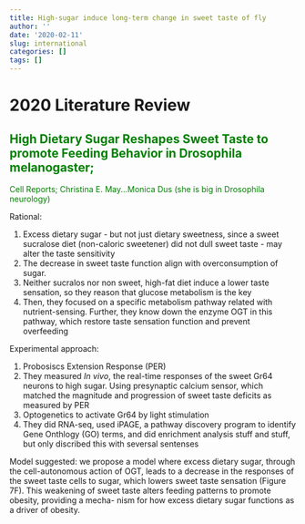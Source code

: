 ```yaml
---
title: High-sugar induce long-term change in sweet taste of fly
author: ''
date: '2020-02-11'
slug: international
categories: []
tags: []
---
```


# 2020 Literature Review




## <font color=green>High Dietary Sugar Reshapes Sweet Taste to promote Feeding Behavior in Drosophila melanogaster;
Cell Reports; Christina E. May...Monica Dus (she is big in Drosophila neurology) </font>

Rational:
1. Excess dietary sugar - but not just dietary sweetness, since a sweet sucralose diet (non-caloric sweetener) did not dull sweet taste - may alter the taste sensitivity
2. The decrease in sweet taste function align with overconsumption of sugar.
3. Neither sucralos nor non sweet, high-fat diet induce a lower taste sensation, so they reason that glucose metabolism is the key
4. Then, they focused on a specific metabolism pathway related with nutrient-sensing. Further, they know down the enzyme OGT in this pathway, which restore taste sensation function and prevent overfeeding

Experimental approach:

1. Probosiscs Extension Response (PER)
2. They measured *In vivo*, the real-time responses of the sweet Gr64 neurons to high sugar. Using presynaptic calcium sensor, which matched the magnitude and progression of sweet taste deficits as measured by PER
3. Optogenetics to activate Gr64 by light stimulation
4. They did RNA-seq, used iPAGE, a pathway discovery program to identify Gene Onthlogy (GO) terms, and did enrichment analysis stuff and stuff, but only discribed this with seversal sentenses


Model suggested: we propose a model where excess dietary sugar, through the cell-autonomous action of OGT, leads to a decrease in the responses of the sweet taste cells to sugar, which lowers sweet taste sensation (Figure 7F). This weakening of sweet taste alters feeding patterns to promote obesity, providing a mecha- nism for how excess dietary sugar functions as a driver of obesity.
